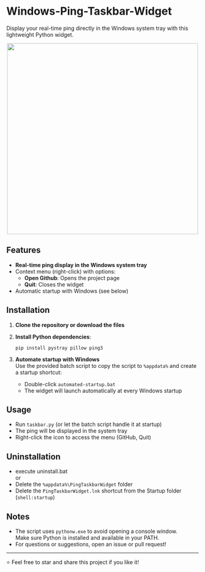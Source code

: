 # Windows-Ping-Taskbar-Widget

Display your real-time ping directly in the Windows system tray with this lightweight Python widget.

<p align="center">
    <img src="https://github.com/KaazDW/ping.py/blob/main/screen_taskbar.png" width="500"/>
</p>

## Features

- **Real-time ping display in the Windows system tray**
- Context menu (right-click) with options:
  - **Open Github**: Opens the project page
  - **Quit**: Closes the widget
- Automatic startup with Windows (see below)

## Installation

1. **Clone the repository or download the files**
2. **Install Python dependencies**:

   ```shell
   pip install pystray pillow ping3
   ```

3. **Automate startup with Windows**  
   Use the provided batch script to copy the script to `%appdata%` and create a startup shortcut:

   - Double-click `automated-startup.bat`
   - The widget will launch automatically at every Windows startup

## Usage

- Run `taskbar.py` (or let the batch script handle it at startup)
- The ping will be displayed in the system tray
- Right-click the icon to access the menu (GitHub, Quit)

## Uninstallation
- execute uninstall.bat <br/>
or
- Delete the `%appdata%\PingTaskbarWidget` folder
- Delete the `PingTaskbarWidget.lnk` shortcut from the Startup folder (`shell:startup`)

## Notes

- The script uses `pythonw.exe` to avoid opening a console window.  
  Make sure Python is installed and available in your PATH.
- For questions or suggestions, open an issue or pull request!

---

⭐ Feel free to star and share this project if you like it!